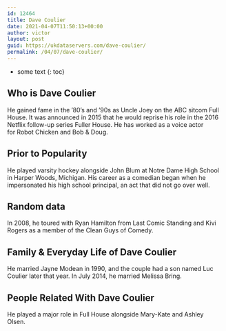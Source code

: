 ```yaml
---
id: 12464
title: Dave Coulier
date: 2021-04-07T11:50:13+00:00
author: victor
layout: post
guid: https://ukdataservers.com/dave-coulier/
permalink: /04/07/dave-coulier/
---
```


* some text
{: toc}


## Who is Dave Coulier



He gained fame in the &#8217;80&#8217;s and &#8217;90s as Uncle Joey on the ABC sitcom Full House. It was announced in 2015 that he would reprise his role in the 2016 Netflix follow-up series Fuller House. He has worked as a voice actor for Robot Chicken and Bob & Doug. 

                
                
                
## Prior to Popularity



He played varsity hockey alongside John Blum at Notre Dame High School in Harper Woods, Michigan. His career as a comedian began when he impersonated his high school principal, an act that did not go over well. 

                
                
                
## Random data



In 2008, he toured with Ryan Hamilton from Last Comic Standing and Kivi Rogers as a member of the Clean Guys of Comedy. 

                
                
                
## Family & Everyday Life of Dave Coulier



He married Jayne Modean in 1990, and the couple had a son named Luc Coulier later that year. In July 2014, he married Melissa Bring. 

                
                
                
## People Related With Dave Coulier



He played a major role in Full House alongside Mary-Kate and Ashley Olsen. 

                
              
            
          
          
          